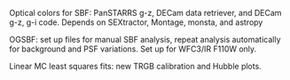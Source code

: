 Optical colors for SBF: PanSTARRS g-z, DECam data retriever, and DECam g-z, g-i code. Depends on SEXtractor, Montage, monsta, and astropy

OGSBF: set up files for manual SBF analysis, repeat analysis automatically for background and PSF variations. Set up for WFC3/IR F110W only.

Linear MC least squares fits: new TRGB calibration and Hubble plots.
